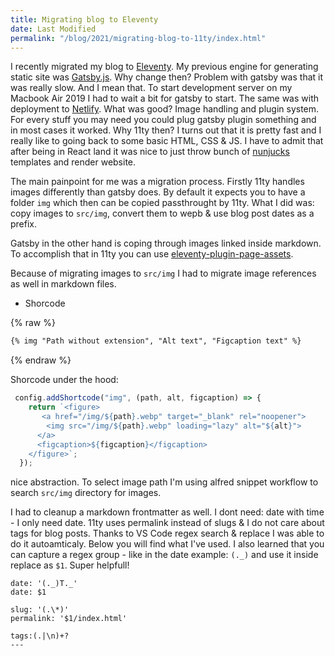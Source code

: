 ```yaml
---
title: Migrating blog to Eleventy
date: Last Modified
permalink: "/blog/2021/migrating-blog-to-11ty/index.html"
---
```


I recently migrated my blog to [Eleventy](). My previous engine for generating static site was
[Gatsby.js](). Why change then? Problem with gatsby was that it was really slow. And I mean that.
To start development server on my Macbook Air 2019 I had to wait a bit for gatsby to start. The same
was with deployment to [Netlify](). What was good? Image handling and plugin system. For every stuff
you may need you could plug gatsby plugin something and in most cases it worked. Why 11ty then?
I turns out that it is pretty fast and I really like to going back to some basic HTML, CSS & JS. I have
to admit that after being in React land it was nice to just throw bunch of [nunjucks](https://link)
templates and render website.

The main painpoint for me was a migration process. Firstly 11ty handles images differently than gatsby
does. By default it expects you to have a folder `img` which then can be copied passthrought by 11ty.
What I did was: copy images to `src/img`, convert them to wepb & use blog post dates as a prefix.

Gatsby in the other hand is coping through images linked inside markdown. To accomplish that in 11ty
you can use [eleventy-plugin-page-assets](https://www.npmjs.com/package/eleventy-plugin-page-assets).

Because of migrating images to `src/img` I had to migrate image references as well in markdown files.

* Shorcode

{% raw %}
```md
{% img "Path without extension", "Alt text", "Figcaption text" %}
```
{% endraw %}

Shorcode under the hood:

```js
 config.addShortcode("img", (path, alt, figcaption) => {
    return `<figure>
       <a href="/img/${path}.webp" target="_blank" rel="noopener">
        <img src="/img/${path}.webp" loading="lazy" alt="${alt}">
      </a>
      <figcaption>${figcaption}</figcaption>
    </figure>`;
  });
```
 nice abstraction. To select image path I'm using alfred snippet workflow to search `src/img` directory
 for images.

I had to cleanup a markdown frontmatter as well. I dont need: date with time - I only need date. 11ty uses
permalink instead of slugs & I do not care about tags for blog posts. Thanks to VS Code regex search
& replace I was able to do it autoamticaly. Below you will find what I've used. I also learned that you
can capture a regex group - like in the date example: `(._)` and use it inside replace as `$1`.
Super helpfull!

```text
date: '(._)T._'
date: $1

slug: '(.\*)'
permalink: '$1/index.html'

tags:(.|\n)+?
---
```

